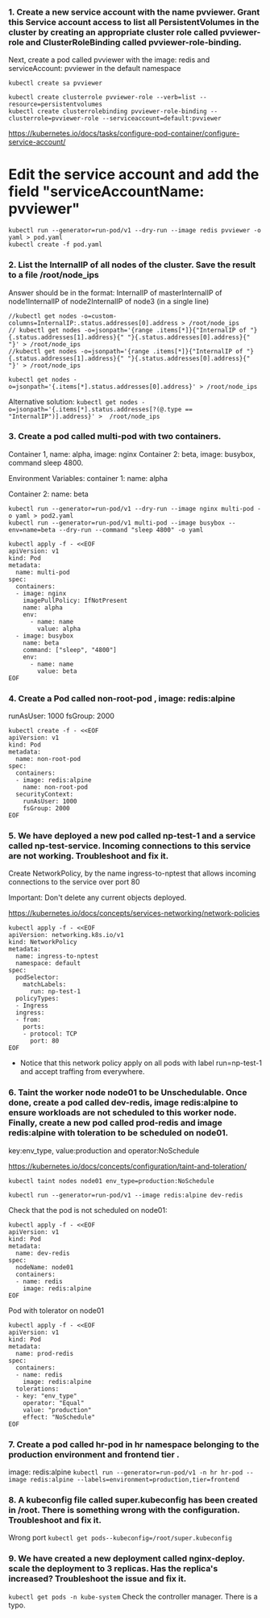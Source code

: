 ### 1. Create a new service account with the name pvviewer. Grant this Service account access to list all PersistentVolumes in the cluster by creating an appropriate cluster role called pvviewer-role and ClusterRoleBinding called pvviewer-role-binding.
Next, create a pod called pvviewer with the image: redis and serviceAccount: pvviewer in the default namespace

```
kubectl create sa pvviewer

kubectl create clusterrole pvviewer-role --verb=list --resource=persistentvolumes
kubectl create clusterrolebinding pvviewer-role-binding --clusterrole=pvviewer-role --serviceaccount=default:pvviewer
```
https://kubernetes.io/docs/tasks/configure-pod-container/configure-service-account/
# Edit the service account and add the field "serviceAccountName: pvviewer"
```
kubectl run --generator=run-pod/v1 --dry-run --image redis pvviewer -o yaml > pod.yaml
kubectl create -f pod.yaml
```


### 2. List the InternalIP of all nodes of the cluster. Save the result to a file /root/node_ips
Answer should be in the format: InternalIP of master<space>InternalIP of node1<space>InternalIP of node2<space>InternalIP of node3 (in a single line)

```
//kubectl get nodes -o=custom-columns=InternalIP:.status.addresses[0].address > /root/node_ips
// kubectl get nodes -o=jsonpath='{range .items[*]}{"InternalIP of "}{.status.addresses[1].address}{" "}{.status.addresses[0].address}{" "}' > /root/node_ips
//kubectl get nodes -o=jsonpath='{range .items[*]}{"InternalIP of "}{.status.addresses[1].address}{" "}{.status.addresses[0].address}{" "}' > /root/node_ips

kubectl get nodes -o=jsonpath='{.items[*].status.addresses[0].address}' > /root/node_ips
```

Alternative solution:
`kubectl get nodes -o=jsonpath='{.items[*].status.addresses[?(@.type == "InternalIP")].address}' >  /root/node_ips`


### 3. Create a pod called multi-pod with two containers.
Container 1, name: alpha, image: nginx
Container 2: beta, image: busybox, command sleep 4800.

Environment Variables:
container 1:
name: alpha

Container 2:
name: beta

```
kubectl run --generator=run-pod/v1 --dry-run --image nginx multi-pod -o yaml > pod2.yaml
kubectl run --generator=run-pod/v1 multi-pod --image busybox --env=name=beta --dry-run --command "sleep 4800" -o yaml

kubectl apply -f - <<EOF
apiVersion: v1
kind: Pod
metadata:
  name: multi-pod
spec:
  containers:
  - image: nginx
    imagePullPolicy: IfNotPresent
    name: alpha
    env:
      - name: name
        value: alpha
  - image: busybox
    name: beta
    command: ["sleep", "4800"]
    env:
      - name: name
        value: beta
EOF
```

### 4. Create a Pod called non-root-pod , image: redis:alpine
runAsUser: 1000
fsGroup: 2000

```
kubectl create -f - <<EOF
apiVersion: v1
kind: Pod
metadata:
  name: non-root-pod
spec:
  containers:
  - image: redis:alpine
    name: non-root-pod
  securityContext:
    runAsUser: 1000
    fsGroup: 2000
EOF
```

### 5. We have deployed a new pod called np-test-1 and a service called np-test-service. Incoming connections to this service are not working. Troubleshoot and fix it.
Create NetworkPolicy, by the name ingress-to-nptest that allows incoming connections to the service over port 80


Important: Don't delete any current objects deployed.


https://kubernetes.io/docs/concepts/services-networking/network-policies
```
kubectl apply -f - <<EOF
apiVersion: networking.k8s.io/v1
kind: NetworkPolicy
metadata:
  name: ingress-to-nptest
  namespace: default
spec:
  podSelector:
    matchLabels:
      run: np-test-1
  policyTypes:
  - Ingress
  ingress:
  - from:
    ports:
    - protocol: TCP
      port: 80
EOF
```
* Notice that this network policy apply on all pods with label run=np-test-1 and accept traffing from everywhere.


### 6. Taint the worker node node01 to be Unschedulable. Once done, create a pod called dev-redis, image redis:alpine to ensure workloads are not scheduled to this worker node. Finally, create a new pod called prod-redis and image redis:alpine with toleration to be scheduled on node01.


key:env_type, value:production and operator:NoSchedule


https://kubernetes.io/docs/concepts/configuration/taint-and-toleration/

```
kubectl taint nodes node01 env_type=production:NoSchedule

kubectl run --generator=run-pod/v1 --image redis:alpine dev-redis
```


Check that the pod is not scheduled on node01:
```
kubectl apply -f - <<EOF
apiVersion: v1
kind: Pod
metadata:
  name: dev-redis
spec:
  nodeName: node01
  containers:
  - name: redis
    image: redis:alpine
EOF
```

Pod with tolerator on node01
```
kubectl apply -f - <<EOF
apiVersion: v1
kind: Pod
metadata:
  name: prod-redis
spec:
  containers:
  - name: redis
    image: redis:alpine
  tolerations:
  - key: "env_type"
    operator: "Equal"
    value: "production"
    effect: "NoSchedule"
EOF
```

### 7. Create a pod called hr-pod in hr namespace belonging to the production environment and frontend tier .
image: redis:alpine
`kubectl run --generator=run-pod/v1 -n hr hr-pod --image redis:alpine --labels=environment=production,tier=frontend`

### 8. A kubeconfig file called super.kubeconfig has been created in /root. There is something wrong with the configuration. Troubleshoot and fix it.

Wrong port
`kubectl get pods--kubeconfig=/root/super.kubeconfig`

### 9. We have created a new deployment called nginx-deploy. scale the deployment to 3 replicas. Has the replica's increased? Troubleshoot the issue and fix it.

`kubectl get pods -n kube-system`
Check the controller manager. There is a typo.
